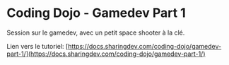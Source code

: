 # Coding Dojo - Gamedev Part 1

Session sur le gamedev, avec un petit space shooter à la clé.

Lien vers le tutoriel: [https://docs.sharingdev.com/coding-dojo/gamedev-part-1/](https://docs.sharingdev.com/coding-dojo/gamedev-part-1/)
